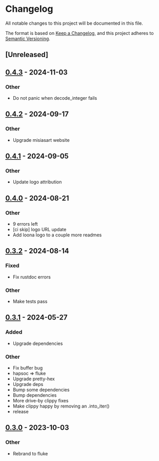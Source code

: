 # Changelog

All notable changes to this project will be documented in this file.

The format is based on [Keep a Changelog](https://keepachangelog.com/en/1.0.0/),
and this project adheres to [Semantic Versioning](https://semver.org/spec/v2.0.0.html).

## [Unreleased]

## [0.4.3](https://github.com/bearcove/loona/compare/loona-hpack-v0.4.2...loona-hpack-v0.4.3) - 2024-11-03

### Other

- Do not panic when decode_integer fails

## [0.4.2](https://github.com/bearcove/loona/compare/loona-hpack-v0.4.1...loona-hpack-v0.4.2) - 2024-09-17

### Other

- Upgrade misiasart website

## [0.4.1](https://github.com/bearcove/loona/compare/loona-hpack-v0.4.0...loona-hpack-v0.4.1) - 2024-09-05

### Other
- Update logo attribution

## [0.4.0](https://github.com/bearcove/loona/compare/loona-hpack-v0.3.2...loona-hpack-v0.4.0) - 2024-08-21

### Other
- 9 errors left
- [ci skip] logo URL update
- Add loona logo to a couple more readmes

## [0.3.2](https://github.com/bearcove/loona/compare/loona-hpack-v0.3.1...loona-hpack-v0.3.2) - 2024-08-14

### Fixed
- Fix rustdoc errors

### Other
- Make tests pass

## [0.3.1](https://github.com/bearcove/fluke/compare/fluke-hpack-v0.3.0...fluke-hpack-v0.3.1) - 2024-05-27

### Added
- Upgrade dependencies

### Other
- Fix buffer bug
- hapsoc => fluke
- Upgrade pretty-hex
- Upgrade deps
- Bump some dependencies
- Bump dependencies
- More drive-by clippy fixes
- Make clippy happy by removing an .into_iter()
- release

## [0.3.0](https://github.com/bearcove/fluke/releases/tag/fluke-hpack-v0.3.0) - 2023-10-03

### Other

- Rebrand to fluke
